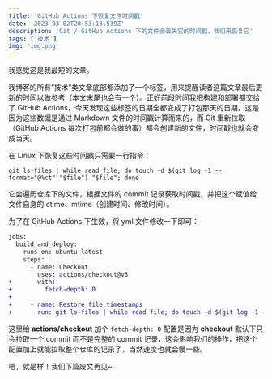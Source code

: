 ```yaml
---
title: 'GitHub Actions 下恢复文件时间戳'
date: '2023-03-02T20:53:18.539Z'
description: 'Git / GitHub Actions 下的文件会丢失它的时间戳，我们来恢复它'
tags: ['技术']
img: 'img.png'
---
```


我感觉这是我最短的文章。

我博客的所有“技术”类文章底部都添加了一个标签，用来提醒读者这篇文章最后更新的时间以做参考（本文末尾也会有一个）。正好前段时间我把构建和部署都交给了 GitHub Actions，今天发现这些标签的日期全都变成了打包那天的日期。这是因为这些数据是通过 Markdown 文件的时间戳计算而来的，而 Git 重新拉取（GitHub Actions 每次打包前都会做的事）都会创建新的文件，时间戳也就会变成当天。

在 Linux 下恢复这些时间戳只需要一行指令：

```shell
git ls-files | while read file; do touch -d $(git log -1 --format="@%ct" "$file") "$file"; done
```

它会遍历仓库下的文件，根据文件的 commit 记录获取时间戳，并把这个赋值给文件自身的 ctime、mtime（创建时间、修改时间）。

为了在 GitHub Actions 下生效，将 yml 文件修改一下即可：

```diff
jobs:
  build_and_deploy:
    runs-on: ubuntu-latest
    steps:
      - name: Checkout
        uses: actions/checkout@v3
+       with:
+         fetch-depth: 0
+
+     - name: Restore file timestamps
+       run: git ls-files | while read file; do touch -d $(git log -1 --format="@%ct" "$file") "$file"; done
```

这里给 __actions/checkout__ 加个 `fetch-depth: 0` 配置是因为 __checkout__ 默认下只会拉取一个 commit 而不是完整的 commit 记录，这会影响我们的操作，把这个配置加上就能拉取整个仓库的记录了，当然速度也就会慢一些。

嗯，就是样！我们下篇废文再见~
